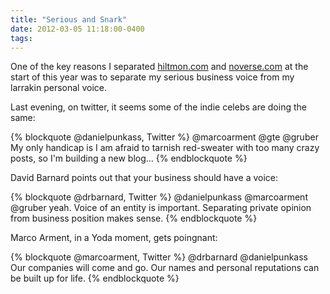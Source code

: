 ```yaml
---
title: "Serious and Snark"
date: 2012-03-05 11:18:00-0400
tags: 
---
```


One of the key reasons I separated [hiltmon.com](https://hiltmon.com) and [noverse.com](http://www.noverse.com) at the start of this year was to separate my serious business voice from my larrakin personal voice.

Last evening, on twitter, it seems some of the indie celebs are doing the same:

{% blockquote @danielpunkass, Twitter %}
@marcoarment @gte @gruber My only handicap is I am afraid to tarnish red-sweater with too many crazy posts, so I'm building a new blog...
{% endblockquote %}

David Barnard points out that your business should have a voice:

{% blockquote @drbarnard, Twitter %}
@danielpunkass @marcoarment @gruber yeah. Voice of an entity is important. Separating private opinion from business position makes sense.
{% endblockquote %}

Marco Arment, in a Yoda moment, gets poingnant:

{% blockquote @marcoarment, Twitter %}
@drbarnard @danielpunkass Our companies will come and go. Our names and personal reputations can be built up for life.
{% endblockquote %}

